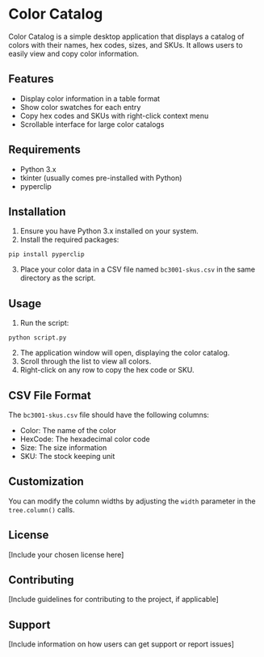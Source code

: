 # Color Catalog

Color Catalog is a simple desktop application that displays a catalog of colors with their names, hex codes, sizes, and SKUs. It allows users to easily view and copy color information.

## Features

- Display color information in a table format
- Show color swatches for each entry
- Copy hex codes and SKUs with right-click context menu
- Scrollable interface for large color catalogs

## Requirements

- Python 3.x
- tkinter (usually comes pre-installed with Python)
- pyperclip

## Installation

1. Ensure you have Python 3.x installed on your system.
2. Install the required packages:

```
pip install pyperclip
```

3. Place your color data in a CSV file named `bc3001-skus.csv` in the same directory as the script.

## Usage

1. Run the script:

```
python script.py
```

2. The application window will open, displaying the color catalog.
3. Scroll through the list to view all colors.
4. Right-click on any row to copy the hex code or SKU.

## CSV File Format

The `bc3001-skus.csv` file should have the following columns:

- Color: The name of the color
- HexCode: The hexadecimal color code
- Size: The size information
- SKU: The stock keeping unit

## Customization

You can modify the column widths by adjusting the `width` parameter in the `tree.column()` calls.

## License

[Include your chosen license here]

## Contributing

[Include guidelines for contributing to the project, if applicable]

## Support

[Include information on how users can get support or report issues]
